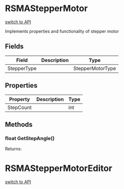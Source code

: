 # RSMAStepperMotor
[switch to API](../../../Documentation/ScriptingAPI/en/RSMAServo.cs.md)

Implements properties and functionality of stepper motor

## Fields
| Field | Description | Type |
|--|--|--|
|StepperType||StepperMotorType|
## Properties
| Property | Description | Type |
|--|--|--|
|StepCount||int|
## Methods
### float GetStepAngle()

Returns: 

# RSMAStepperMotorEditor
[switch to API](../../../Documentation/ScriptingAPI/en/RSMAServo.cs.md)



